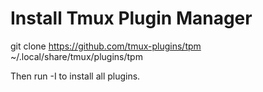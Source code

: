 # Install Tmux Plugin Manager
git clone https://github.com/tmux-plugins/tpm ~/.local/share/tmux/plugins/tpm

Then run <prefix>-I to install all plugins.
